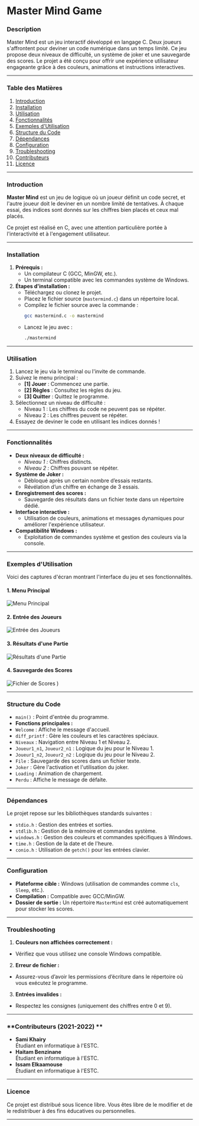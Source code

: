 # Master Mind Game

### **Description**
Master Mind est un jeu interactif développé en langage C. Deux joueurs s'affrontent pour deviner un code numérique dans un temps limité. Ce jeu propose deux niveaux de difficulté, un système de joker et une sauvegarde des scores. Le projet a été conçu pour offrir une expérience utilisateur engageante grâce à des couleurs, animations et instructions interactives.

---

### **Table des Matières**
1. [Introduction](#introduction)
2. [Installation](#installation)
3. [Utilisation](#utilisation)
4. [Fonctionnalités](#fonctionnalités)
5. [Exemples d'Utilisation](#exemples-dutilisation)
6. [Structure du Code](#structure-du-code)
7. [Dépendances](#dépendances)
8. [Configuration](#configuration)
9. [Troubleshooting](#troubleshooting)
10. [Contributeurs](#contributeurs)
11. [Licence](#licence)

---

### **Introduction**
**Master Mind** est un jeu de logique où un joueur définit un code secret, et l'autre joueur doit le deviner en un nombre limité de tentatives. À chaque essai, des indices sont donnés sur les chiffres bien placés et ceux mal placés. 

Ce projet est réalisé en C, avec une attention particulière portée à l'interactivité et à l'engagement utilisateur.

---

### **Installation**
1. **Prérequis :**
   - Un compilateur C (GCC, MinGW, etc.).
   - Un terminal compatible avec les commandes système de Windows.
2. **Étapes d'installation :**
   - Téléchargez ou clonez le projet.
   - Placez le fichier source (`mastermind.c`) dans un répertoire local.
   - Compilez le fichier source avec la commande :
     ```bash
     gcc mastermind.c -o mastermind
     ```
   - Lancez le jeu avec :
     ```bash
     ./mastermind
     ```

---

### **Utilisation**
1. Lancez le jeu via le terminal ou l'invite de commande.
2. Suivez le menu principal :
   - **[1] Jouer** : Commencez une partie.
   - **[2] Règles** : Consultez les règles du jeu.
   - **[3] Quitter** : Quittez le programme.
3. Sélectionnez un niveau de difficulté :
   - Niveau 1 : Les chiffres du code ne peuvent pas se répéter.
   - Niveau 2 : Les chiffres peuvent se répéter.
4. Essayez de deviner le code en utilisant les indices donnés !

---

### **Fonctionnalités**
- **Deux niveaux de difficulté :**
  - *Niveau 1 :* Chiffres distincts.
  - *Niveau 2 :* Chiffres pouvant se répéter.
- **Système de Joker :**
  - Débloqué après un certain nombre d’essais restants.
  - Révélation d’un chiffre en échange de 3 essais.
- **Enregistrement des scores :**
  - Sauvegarde des résultats dans un fichier texte dans un répertoire dédié.
- **Interface interactive :**
  - Utilisation de couleurs, animations et messages dynamiques pour améliorer l'expérience utilisateur.
- **Compatibilité Windows :**
  - Exploitation de commandes système et gestion des couleurs via la console.

---

### **Exemples d'Utilisation**
Voici des captures d'écran montrant l'interface du jeu et ses fonctionnalités.

#### **1. Menu Principal**
![Menu Principal](https://github.com/user-attachments/assets/5fa29e9f-72b1-473b-8098-439412ac60c3)

#### **2. Entrée des Joueurs**
![Entrée des Joueurs](https://github.com/user-attachments/assets/0e1807ea-c2f9-4321-8904-f4e98f0e6132)

#### **3. Résultats d'une Partie**
![Résultats d'une Partie](https://github.com/user-attachments/assets/a560dc0f-99a5-4594-a6b5-37dce344c6b6)

#### **4. Sauvegarde des Scores**
![Fichier de Scores](https://github.com/user-attachments/assets/a2fedaf6-e35b-44d4-a0fd-aed1b7881938)
)





---

### **Structure du Code**
- `main()` : Point d'entrée du programme.
- **Fonctions principales :**
- `Welcome` : Affiche le message d'accueil.
- `diff_printf` : Gère les couleurs et les caractères spéciaux.
- `Niveaux` : Navigation entre Niveau 1 et Niveau 2.
- `Joueur1_n1`, `Joueur2_n1` : Logique du jeu pour le Niveau 1.
- `Joueur1_n2`, `Joueur2_n2` : Logique du jeu pour le Niveau 2.
- `File` : Sauvegarde des scores dans un fichier texte.
- `Joker` : Gère l'activation et l'utilisation du joker.
- `Loading` : Animation de chargement.
- `Perdu` : Affiche le message de défaite.

---

### **Dépendances**
Le projet repose sur les bibliothèques standards suivantes :
- `stdio.h` : Gestion des entrées et sorties.
- `stdlib.h` : Gestion de la mémoire et commandes système.
- `windows.h` : Gestion des couleurs et commandes spécifiques à Windows.
- `time.h` : Gestion de la date et de l'heure.
- `conio.h` : Utilisation de `getch()` pour les entrées clavier.

---

### **Configuration**
- **Plateforme cible :** Windows (utilisation de commandes comme `cls`, `Sleep`, etc.).
- **Compilation :** Compatible avec GCC/MinGW.
- **Dossier de sortie :** Un répertoire `MasterMind` est créé automatiquement pour stocker les scores.

---

### **Troubleshooting**
1. **Couleurs non affichées correctement :**
 - Vérifiez que vous utilisez une console Windows compatible.
2. **Erreur de fichier :**
 - Assurez-vous d’avoir les permissions d’écriture dans le répertoire où vous exécutez le programme.
3. **Entrées invalides :**
 - Respectez les consignes (uniquement des chiffres entre 0 et 9).

---

### **Contributeurs (2021-2022) **
- **Sami Khairy**  
Étudiant en informatique à l'ESTC.
- **Haitam Benzinane**  
Étudiant en informatique à l'ESTC.
- **Issam Elkaamouse**  
Étudiant en informatique à l'ESTC.

---

### **Licence**
Ce projet est distribué sous licence libre. Vous êtes libre de le modifier et de le redistribuer à des fins éducatives ou personnelles.

---
